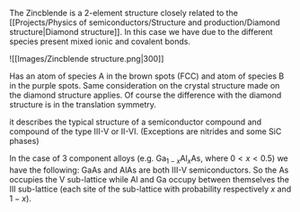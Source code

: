 The Zincblende is a 2-element structure closely related to the [[Projects/Physics of semiconductors/Structure and production/Diamond structure|Diamond structure]].
In this case we have due to the different species present mixed ionic and covalent bonds.

![[Images/Zincblende structure.png|300]]

Has an atom of species A in the brown spots (FCC) and atom of species B in the purple spots. Same consideration on the crystal structure made on the diamond structure applies.
Of course the difference with the diamond structure is in the translation symmetry.

it describes the typical structure of a semiconductor compound and compound of the type III-V or II-VI. (Exceptions are nitrides and some $\text{SiC}$ phases)

In the case of 3 component alloys (e.g. $\text{Ga}_{1-x}\text{Al}_x\text{As}$, where $0<x<0.5$) we have the following: $\text{GaAs}$ and $\text{AlAs}$ are both III-V semiconductors. So the As occupies the V sub-lattice while Al and Ga occupy between themselves the III sub-lattice (each site of the sub-lattice with probability respectively $x$ and $1-x$).
